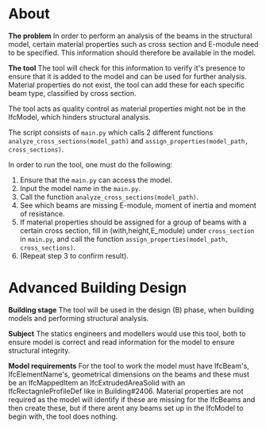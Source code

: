 # **About**
 **The problem**
 In order to perform an analysis of the beams in the structural model, certain material properties such as cross section and E-module need to be specified. This information should therefore be available in the model.

 **The tool**
 The tool will check for this information to verify it's presence to ensure that it is added to the model and can be used for further analysis. Material properties do not exist, the tool can add these for each specific beam type, classified by cross section.

 The tool acts as quality control as material properties might not be in the IfcModel, which hinders structural analysis. 

 The script consists of `main.py` which calls 2 different functions `analyze_cross_sections(model_path)` and `assign_properties(model_path, cross_sections)`.
 
 In order to run the tool, one must do the following:
 1. Ensure that the `main.py` can access the model.
 2. Input the model name in the `main.py`.
 3. Call the function `analyze_cross_sections(model_path)`.
 4. See which beams are missing E-module, moment of inertia and moment of resistance.
 5. If material properties should be assigned for a group of beams with a certain cross section, fill in (with,height,E_module) under `cross_section` in `main.py`, and call the function `assign_properties(model_path, cross_sections)`.
 6. (Repeat step 3 to confirm result).

# **Advanced Building Design**
 **Building stage**
 The tool will be used in the design (B) phase, when building models and performing structural analysis.

 **Subject**
 The statics engineers and modellers would use this tool, both to ensure model is correct and read information for the model to ensure structural integrity.

 **Model requirements**
 For the tool to work the model must have IfcBeam's, IfcElementName's, geometrical dimensions on the beams and these must be an IfcMappedItem an IfcExtrudedAreaSolid with an IfcRectagnleProfileDef like in Building#2406. Material properties are not required as the model will identify if these are missing for the IfcBeams and then create these, but if there arent any beams set up in the IfcModel to begin with, the tool does nothing. 